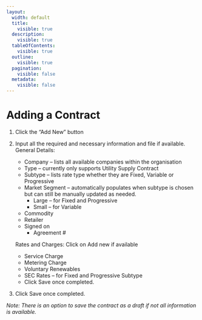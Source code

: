 ```yaml
---
layout:
  width: default
  title:
    visible: true
  description:
    visible: true
  tableOfContents:
    visible: true
  outline:
    visible: true
  pagination:
    visible: false
  metadata:
    visible: false
---
```


# Adding a Contract

1. Click the “Add New” button
2.  Input all the required and necessary information and file if available.\
    General Details:

    * Company – lists all available companies within the organisation
    * Type – currently only supports Utility Supply Contract
    * Subtype – lists rate type whether they are Fixed, Variable or Progressive
    * Market Segment – automatically populates when subtype is chosen but can still be manually updated as needed.
      * Large – for Fixed and Progressive
      * Small – for Variable
    * Commodity
    * Retailer
    * Signed on
      * Agreement #

    Rates and Charges: Click on Add new if available

    * Service Charge
    * Metering Charge
    * Voluntary Renewables
    * SEC Rates – for Fixed and Progressive Subtype
    * Click Save once completed.
3. Click Save once completed.

_Note: There is an option to save the contract as a draft if not all information is available._

